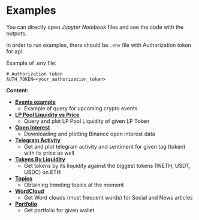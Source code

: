 # Examples

You can directly open _Jupyter Notebook_ files and see the code with the outputs.

In order to run examples, there should be `.env` file with Authorization token for api.

Example of .env file:

```dotenv
# Authorization token
AUTH_TOKEN=<your_authorization_token>
```

**Content:**
- [**Events example**](events-example.ipynb)
    - Example of query for upcoming crypto events
- [**LP Pool Liquidity vs Price**](liquidity_vs_price.ipynb)
    - Query and plot LP Pool Liquidity of given LP Token 
- [**Open Interest**](open_interest.ipynb)
    - Downloading and plotting Binance open interest data
- [**Telegram Activity**](telegram_activity.ipynb)
    - Get and plot telegram activity and sentiment for given tag (token) with its price as well
- [**Tokens By Liquidity**](tokens_by_liquidity.ipynb)
    - Get tokens by its liquidity against the biggest tokens (WETH, USDT, USDC) on ETH
- [**Topics**](topics.ipynb)
    - Obtaining trending topics at the moment
- [**WordCloud**](wordcloud.ipynb)
    - Get Word clouds (most frequent words) for Social and News articles
- [**Portfolio**](portfolio.ipynb)
    - Get portfolio for given wallet